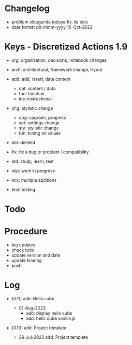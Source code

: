 # Changelog
- problem oldugunda todoya fix: ile ekle
- date format dd-mmm-yyyy 10-Oct-2022

# Keys - Discretized Actions 1.9
- org: organization, decisions, notebook changes
- arch: architectural, framework change, tryout

- add: add, insert, data content
    - dat: content / data
    - fun: function
    - ins: instructional

- chg: stylistic change
    - upg: upgrade, progress
    - set: settings change
    - sty: stylistic change
    - tun: tuning on values

- del: deleted
- fix: fix a bug or problem | compatibility

- std: study, learn, test
- wip: work in progress
- mix: multiple additions
- test: testing

# Todo

# Procedure
- log updates
- check todo
- update version and date
- update timelog
- push

# Log 
- [0.11] add: Hello cube
    - 01-Aug-2023
        - add: display hello cube 
        - add: hello cube vanilla js

- [0.10] add: Project template
    - 29-Jul-2023 add: Project template

